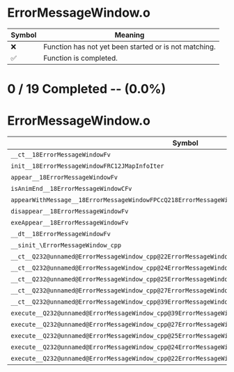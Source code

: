 # ErrorMessageWindow.o
| Symbol | Meaning 
| ------------- | ------------- 
| :x: | Function has not yet been started or is not matching. 
| :white_check_mark: | Function is completed. 


# 0 / 19 Completed -- (0.0%)
# ErrorMessageWindow.o
| Symbol | Decompiled? |
| ------------- | ------------- |
| `__ct__18ErrorMessageWindowFv` | :x: |
| `init__18ErrorMessageWindowFRC12JMapInfoIter` | :x: |
| `appear__18ErrorMessageWindowFv` | :x: |
| `isAnimEnd__18ErrorMessageWindowCFv` | :x: |
| `appearWithMessage__18ErrorMessageWindowFPCcQ218ErrorMessageWindow11MessageTypePCQ34nw4r3lyt6TexMap` | :x: |
| `disappear__18ErrorMessageWindowFv` | :x: |
| `exeAppear__18ErrorMessageWindowFv` | :x: |
| `__dt__18ErrorMessageWindowFv` | :x: |
| `__sinit_\ErrorMessageWindow_cpp` | :x: |
| `__ct__Q232@unnamed@ErrorMessageWindow_cpp@22ErrorMessageWindowHideFv` | :x: |
| `__ct__Q232@unnamed@ErrorMessageWindow_cpp@24ErrorMessageWindowAppearFv` | :x: |
| `__ct__Q232@unnamed@ErrorMessageWindow_cpp@25ErrorMessageWindowDisplayFv` | :x: |
| `__ct__Q232@unnamed@ErrorMessageWindow_cpp@27ErrorMessageWindowDisappearFv` | :x: |
| `__ct__Q232@unnamed@ErrorMessageWindow_cpp@39ErrorMessageWindowDisappearBeforeAppearFv` | :x: |
| `execute__Q232@unnamed@ErrorMessageWindow_cpp@39ErrorMessageWindowDisappearBeforeAppearCFP5Spine` | :x: |
| `execute__Q232@unnamed@ErrorMessageWindow_cpp@27ErrorMessageWindowDisappearCFP5Spine` | :x: |
| `execute__Q232@unnamed@ErrorMessageWindow_cpp@25ErrorMessageWindowDisplayCFP5Spine` | :x: |
| `execute__Q232@unnamed@ErrorMessageWindow_cpp@24ErrorMessageWindowAppearCFP5Spine` | :x: |
| `execute__Q232@unnamed@ErrorMessageWindow_cpp@22ErrorMessageWindowHideCFP5Spine` | :x: |
